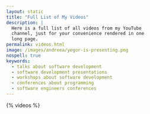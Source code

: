 ```yaml
---
layout: static
title: "Full List of My Videos"
description: |
  Here is a full list of all videos from my YouTube
  channel, just for your convenience rendered in one
  long page.
permalink: videos.html
image: /images/andreea/yegor-is-presenting.png
nospell: true
keywords:
  - talks about software development
  - software development presentations
  - workshops about software development
  - conferences about programming
  - software engineers conferences
---
```


{% videos %}
